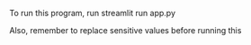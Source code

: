 To run this program, run
  streamlit run app.py

Also, remember to replace sensitive values before running this
